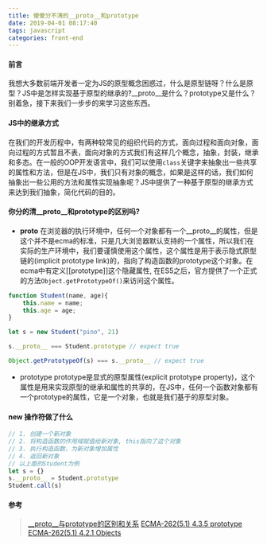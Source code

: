 ```yaml
---
title: 傻傻分不清的__proto__和prototype
date: 2019-04-01 08:17:40
tags: javascript
categories: front-end
---
```


#### 前言
我想大多数前端开发者一定为JS的原型概念困惑过，什么是原型链呀？什么是原型？JS中是怎样实现基于原型的继承的?__proto__是什么？prototype又是什么？别着急，接下来我们一步步的来学习这些东西。

<!-- more -->

#### JS中的继承方式
在我们的开发历程中，有两种较常见的组织代码的方式，面向过程和面向对象，面向过程的方式暂且不表，面向对象的方式我们有这样几个概念，抽象，封装，继承和多态。在一般的OOP开发语言中，我们可以使用`class`关键字来抽象出一些共享的属性和方法，但是在JS中，我们只有对象的概念，如果是这样的话，我们如何抽象出一些公用的方法和属性实现抽象呢？JS中提供了一种基于原型的继承方式来达到我们抽象，简化代码的目的。

#### 你分的清__proto__和prototype的区别吗?
- __proto__
在浏览器的执行环境中，任何一个对象都有一个__proto__的属性，但是这个并不是ecma的标准，只是几大浏览器默认支持的一个属性，所以我们在实际的生产环境中，我们要谨慎使用这个属性，这个属性是用于表示隐式原型链的(implicit prototype link)的，指向了构造函数的prototype这个对象。在ecma中有定义[[prototype]]这个隐藏属性, 在ES5之后，官方提供了一个正式的方法`Object.getPrototypeOf()`来访问这个属性。
```js
function Student(name, age){
    this.name = name;
    this.age = age;
}

let s = new Student("pino", 21)

s.__proto__ === Student.prototype // expect true

Object.getPrototypeOf(s) === s.__proto__ // expect true
```

- prototype
prototype是显式的原型属性(explicit prototype property)，这个属性是用来实现原型的继承和属性的共享的，在JS中，任何一个函数对象都有一个prototype的属性，它是一个对象，也就是我们基于的原型对象。

#### new 操作符做了什么

```js
// 1. 创建一个新对象
// 2. 将构造函数的作用域赋值给新对象, this指向了这个对象
// 3. 执行构造函数，为新对象增加属性
// 4. 返回新对象
// 以上面的Student为例
let s = {}
s.__proto__ = Student.prototype
Student.call(s)
```

#### 参考
> [__proto__与prototype的区别和关系](https://www.zhihu.com/question/34183746)
> [ECMA-262(5.1) 4.3.5 prototype](http://www.ecma-international.org/ecma-262/5.1/#sec-4.3.5)
> [ECMA-262(5.1) 4.2.1 Objects](http://www.ecma-international.org/ecma-262/5.1/#sec-4.2.1)

